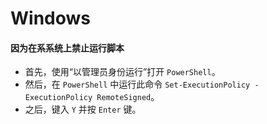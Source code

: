 # Windows

#### 因为在系系统上禁止运行脚本

* 首先，使用“以管理员身份运行”打开 `PowerShell`。 
* 然后，在 `PowerShell` 中运行此命令 `Set-ExecutionPolicy -ExecutionPolicy RemoteSigned`。
* 之后，键入 `Y` 并按 `Enter` 键。